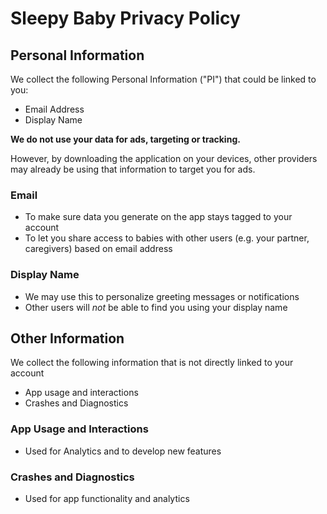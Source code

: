 # Sleepy Baby Privacy Policy

## Personal Information
We collect the following Personal Information ("PI") that could be linked to you:
* Email Address
* Display Name

**We do not use your data for ads, targeting or tracking.** 

However, by downloading the application on your devices, other providers may already
be using that information to target you for ads. 

### Email
* To make sure data you generate on the app stays tagged to your account
* To let you share access to babies with other users (e.g. your partner, caregivers) based on email address

### Display Name
* We may use this to personalize greeting messages or notifications
* Other users will *not* be able to find you using your display name

## Other Information
We collect the following information that is not directly linked to your account
* App usage and interactions
* Crashes and Diagnostics

### App Usage and Interactions
* Used for Analytics and to develop new features

### Crashes and Diagnostics
* Used for app functionality and analytics
